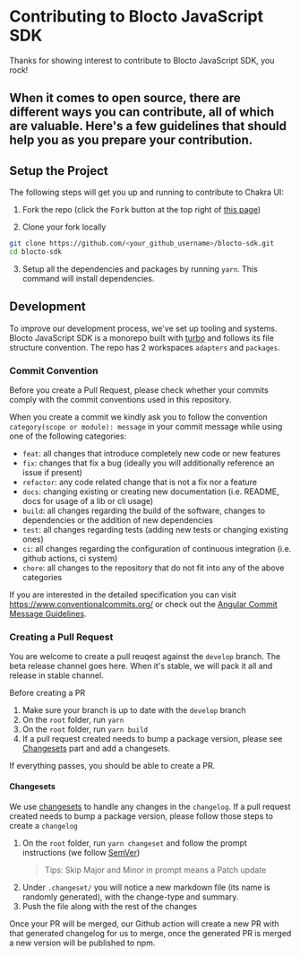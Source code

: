 # Contributing to Blocto JavaScript SDK

Thanks for showing interest to contribute to Blocto JavaScript SDK, you rock!

## When it comes to open source, there are different ways you can contribute, all of which are valuable. Here's a few guidelines that should help you as you prepare your contribution.

## Setup the Project

The following steps will get you up and running to contribute to Chakra UI:

1. Fork the repo (click the <kbd>Fork</kbd> button at the top right of
   [this page](https://github.com/portto/blocto-sdk))

2. Clone your fork locally

```sh
git clone https://github.com/<your_github_username>/blocto-sdk.git
cd blocto-sdk
```

3. Setup all the dependencies and packages by running `yarn`. This
   command will install dependencies.

## Development

To improve our development process, we've set up tooling and systems. Blocto JavaScript SDK is a monorepo built with [turbo](https://turbo.build/repo/docs) and follows its file structure convention. The repo has 2 workspaces `adapters` and `packages`.

### Commit Convention

Before you create a Pull Request, please check whether your commits comply with
the commit conventions used in this repository.

When you create a commit we kindly ask you to follow the convention
`category(scope or module): message` in your commit message while using one of
the following categories:

- `feat`: all changes that introduce completely new code or new
  features
- `fix`: changes that fix a bug (ideally you will additionally reference an
  issue if present)
- `refactor`: any code related change that is not a fix nor a feature
- `docs`: changing existing or creating new documentation (i.e. README, docs for
  usage of a lib or cli usage)
- `build`: all changes regarding the build of the software, changes to
  dependencies or the addition of new dependencies
- `test`: all changes regarding tests (adding new tests or changing existing
  ones)
- `ci`: all changes regarding the configuration of continuous integration (i.e.
  github actions, ci system)
- `chore`: all changes to the repository that do not fit into any of the above
  categories

If you are interested in the detailed specification you can visit
https://www.conventionalcommits.org/ or check out the
[Angular Commit Message Guidelines](https://github.com/angular/angular/blob/22b96b9/CONTRIBUTING.md#-commit-message-guidelines).

### Creating a Pull Request

You are welcome to create a pull reuqest against the `develop` branch. The beta release channel goes here. When it's stable, we will pack it all and release in stable channel.

Before creating a PR

1. Make sure your branch is up to date with the `develop` branch
2. On the `root` folder, run `yarn`
3. On the `root` folder, run `yarn build`
4. If a pull request created needs to bump a package version, please see [Changesets](#Changesets) part and add a changesets.

If everything passes, you should be able to create a PR.

#### Changesets

We use [changesets](https://github.com/changesets/changesets) to handle any changes in the `changelog`.
If a pull request created needs to bump a package version, please follow those steps to create a `changelog`

1. On the `root` folder, run `yarn changeset` and follow the prompt instructions (we follow [SemVer](https://semver.org/))
   > Tips: Skip Major and Minor in prompt means a Patch update
2. Under `.changeset/` you will notice a new markdown file (its name is randomly generated), with the change-type and summary.
3. Push the file along with the rest of the changes

Once your PR will be merged, our Github action will create a new PR with that generated changelog for us to merge, once the generated PR is merged a new version will be published to npm.
